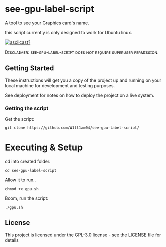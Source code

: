 # see-gpu-label-script

A tool to see your Graphics card's name.

this script currently is only designed to work for Ubuntu linux.

[![asciicast?](https://asciinema.org/a/321696.png)](https://asciinema.org/a/321696)

Dɪsᴄʟᴀɪᴍᴇʀ: sᴇᴇ-ɢᴘᴜ-ʟᴀʙᴇʟ-sᴄʀɪᴘᴛ ᴅᴏᴇs ɴᴏᴛ ʀᴇǫᴜɪʀᴇ sᴜᴘᴇʀᴜsᴇʀ ᴘᴇʀᴍɪssɪᴏɴ.

## Getting Started

These instructions will get you a copy of the project up and running on your local machine for development and testing purposes.

See deployment for notes on how to deploy the project on a live system.


### Getting the script

Get the script:
```
git clone https://github.com/W1ll1am04/see-gpu-label-script/
```
# Executing & Setup

cd into created folder.

```
cd see-gpu-label-script
```

Allow it to run..
```
chmod +x gpu.sh
```
Boom, run the script:
```
./gpu.sh
```

## License

This project is licensed under the GPL-3.0 license - see the [LICENSE](LICENSE) file for details
